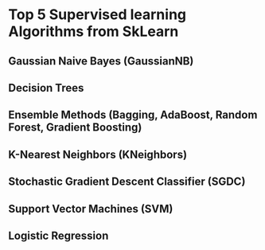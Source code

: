 
# Top 5 Supervised learning Algorithms from SkLearn

 ## Gaussian Naive Bayes (GaussianNB)
## Decision Trees
##  Ensemble Methods (Bagging, AdaBoost, Random Forest, Gradient Boosting)
##  K-Nearest Neighbors (KNeighbors)
##  Stochastic Gradient Descent Classifier (SGDC)
##  Support Vector Machines (SVM)
##  Logistic Regression

